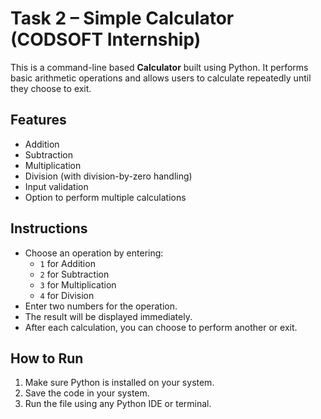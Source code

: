 # Task 2 – Simple Calculator (CODSOFT Internship)

This is a command-line based **Calculator** built using Python. It performs basic arithmetic operations and allows users to calculate repeatedly until they choose to exit.

## Features
- Addition
- Subtraction
- Multiplication
- Division (with division-by-zero handling)
- Input validation
- Option to perform multiple calculations

##  Instructions
- Choose an operation by entering:
  - `1` for Addition
  - `2` for Subtraction
  - `3` for Multiplication
  - `4` for Division
- Enter two numbers for the operation.
- The result will be displayed immediately.
- After each calculation, you can choose to perform another or exit.

##  How to Run
1. Make sure Python is installed on your system.
2. Save the code in your system.
3. Run the file using any Python IDE or terminal.
